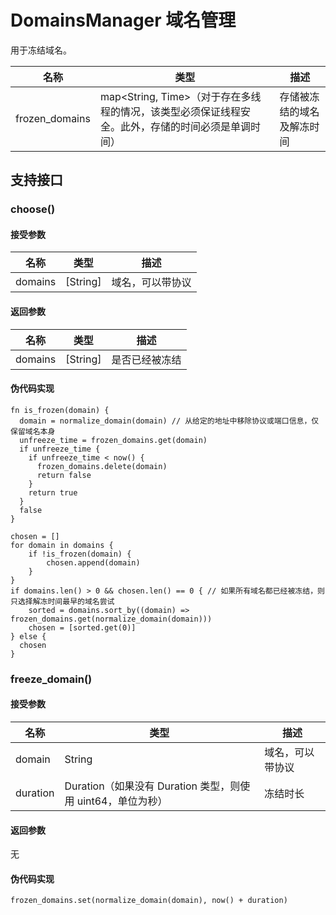 # DomainsManager 域名管理

用于冻结域名。

| 名称       | 类型       | 描述                                               |
| ---------- | ---------- | -------------------------------------------------- |
| frozen_domains | map<String, Time>（对于存在多线程的情况，该类型必须保证线程安全。此外，存储的时间必须是单调时间）| 存储被冻结的域名及解冻时间 |

## 支持接口

### choose()

#### 接受参数

| 名称    | 类型    | 描述                  |
| ------- | ------- | --------------------- |
| domains | [String] | 域名，可以带协议 |

#### 返回参数

| 名称    | 类型    | 描述                  |
| ------- | ------- | --------------------- |
| domains | [String] | 是否已经被冻结 |

#### 伪代码实现

```
fn is_frozen(domain) {
  domain = normalize_domain(domain) // 从给定的地址中移除协议或端口信息，仅保留域名本身
  unfreeze_time = frozen_domains.get(domain)
  if unfreeze_time {
    if unfreeze_time < now() {
      frozen_domains.delete(domain)
      return false
    }
    return true
  }
  false
}

chosen = []
for domain in domains {
	if !is_frozen(domain) {
		chosen.append(domain)
	}
}
if domains.len() > 0 && chosen.len() == 0 { // 如果所有域名都已经被冻结，则只选择解冻时间最早的域名尝试
	sorted = domains.sort_by((domain) => frozen_domains.get(normalize_domain(domain)))
	chosen = [sorted.get(0)]
} else {
  chosen
}
```

### freeze_domain()

#### 接受参数

| 名称    | 类型    | 描述                  |
| ------- | ------- | --------------------- |
| domain | String | 域名，可以带协议 |
| duration | Duration（如果没有 Duration 类型，则使用 uint64，单位为秒）| 冻结时长 |

#### 返回参数

无

#### 伪代码实现

```
frozen_domains.set(normalize_domain(domain), now() + duration)
```